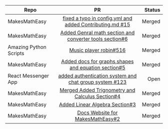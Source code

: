 
| Repo        | PR           | Status  |
| ------------- |:-------------:| -----:|
| MakesMathEasy       | [fixed a typo in config.yml and added Contributing.md #15](https://github.com/sairish2001/makesmatheasy-documentation/pull/15#event-4548118876)| Merged |
| MakesMathEasy       | [Added Genral math section and converter tools section#6](https://github.com/sairish2001/MakesMathEasy-Documentation/pull/6#event-4496703027)| Merged |
| Amazing Python Scripts    | [Music player robin#516](https://github.com/avinashkranjan/Amazing-Python-Scripts/pull/516#event-4478598502)| Merged |
| MakesMathEasy       | [Added docs for graphs,shapes and equation section#5](https://github.com/sairish2001/makesmatheasy-documentation/pull/5#pullrequestreview-615272278)| Merged |
| React Messenger App       | [added authentication system and chat group system #123](https://github.com/DhairyaBahl/React-Messenger-App/pull/123)| Open |
| MakesMathEasy       | [ Merged Added Trignometry and Calculus Section#4](https://github.com/sairish2001/makesmatheasy-documentation/pull/4#event-4469647179)| Merged |
| MakesMathEasy       | [Added Linear Algebra Section#3](https://github.com/sairish2001/makesmatheasy-documentation/pull/3#event-4466273465)| Merged |
| MakesMathEasy       | [Docs Website for MakesMathEasy#2](https://github.com/sairish2001/makesmatheasy-documentation/pull/2#issuecomment-799502837)| Merged |



